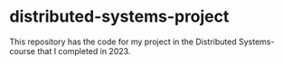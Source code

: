 # distributed-systems-project
This repository has the code for my project in the Distributed Systems- course that I completed in 2023.
